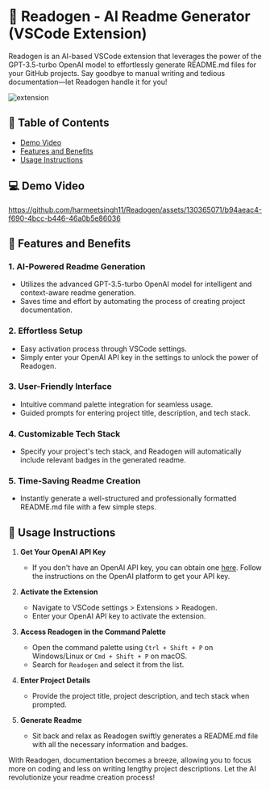 # 🚀 Readogen - AI Readme Generator (VSCode Extension)

Readogen is an AI-based VSCode extension that leverages the power of the GPT-3.5-turbo OpenAI model to effortlessly generate README.md files for your GitHub projects. Say goodbye to manual writing and tedious documentation—let Readogen handle it for you!


![extension](https://github.com/harmeetsingh11/Readogen/assets/130365071/a8d6827b-6686-4069-ac38-f658e593ebcc)


## 🔗 Table of Contents

- [Demo Video](#demo-video)
- [Features and Benefits](#features-and-benefits) 
- [Usage Instructions](#usage-instructions)

## 💻 Demo Video


https://github.com/harmeetsingh11/Readogen/assets/130365071/b94aeac4-f690-4bcc-b446-46a0b5e86036

## 🌟 Features and Benefits

### 1. **AI-Powered Readme Generation**
   - Utilizes the advanced GPT-3.5-turbo OpenAI model for intelligent and context-aware readme generation.
   - Saves time and effort by automating the process of creating project documentation.

### 2. **Effortless Setup**
   - Easy activation process through VSCode settings.
   - Simply enter your OpenAI API key in the settings to unlock the power of Readogen.

### 3. **User-Friendly Interface**
   - Intuitive command palette integration for seamless usage.
   - Guided prompts for entering project title, description, and tech stack.

### 4. **Customizable Tech Stack**
   - Specify your project's tech stack, and Readogen will automatically include relevant badges in the generated readme.

### 5. **Time-Saving Readme Creation**
   - Instantly generate a well-structured and professionally formatted README.md file with a few simple steps.

## 📖 Usage Instructions

1. **Get Your OpenAI API Key**
   - If you don't have an OpenAI API key, you can obtain one [here](https://platform.openai.com/). Follow the instructions on the OpenAI platform to get your API key.
  
2. **Activate the Extension**
   - Navigate to VSCode settings > Extensions > Readogen.
   - Enter your OpenAI API key to activate the extension.

3. **Access Readogen in the Command Palette**
   - Open the command palette using `Ctrl + Shift + P` on Windows/Linux or `Cmd + Shift + P` on macOS.
   - Search for `Readogen` and select it from the list.

4. **Enter Project Details**
   - Provide the project title, project description, and tech stack when prompted.

5. **Generate Readme**
   - Sit back and relax as Readogen swiftly generates a README.md file with all the necessary information and badges.


With Readogen, documentation becomes a breeze, allowing you to focus more on coding and less on writing lengthy project descriptions. Let the AI revolutionize your readme creation process!
